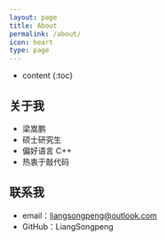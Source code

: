 ```yaml
---
layout: page
title: About
permalink: /about/
icon: heart
type: page
---
```


* content
{:toc}

## 关于我

* 梁嵩鹏
* 硕士研究生
* 偏好语言 C++
* 热衷于敲代码

## 联系我

* email：liangsongpeng@outlook.com
* GitHub：LiangSongpeng
